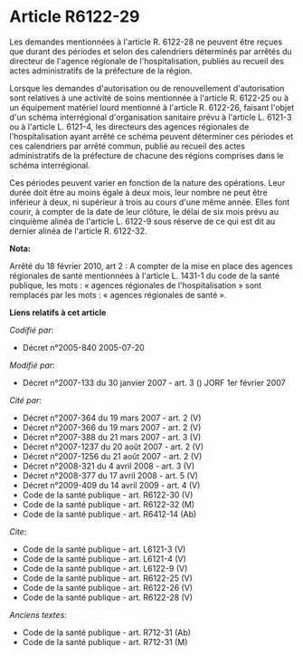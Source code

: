 # Article R6122-29

Les demandes mentionnées à l'article R. 6122-28 ne peuvent être reçues que durant des périodes et selon des calendriers
déterminés par arrêtés du directeur de l'agence régionale de l'hospitalisation, publiés au recueil des actes administratifs
de la préfecture de la région. 

Lorsque les demandes d'autorisation ou de renouvellement d'autorisation sont relatives à une activité de soins mentionnée à
l'article R. 6122-25 ou à un équipement matériel lourd mentionné à l'article R. 6122-26, faisant l'objet d'un schéma
interrégional d'organisation sanitaire prévu à l'article L. 6121-3 ou à l'article L. 6121-4, les directeurs des agences
régionales de l'hospitalisation ayant arrêté ce schéma peuvent déterminer ces périodes et ces calendriers par arrêté commun,
publié au recueil des actes administratifs de la préfecture de chacune des régions comprises dans le schéma interrégional. 

Ces périodes peuvent varier en fonction de la nature des opérations. Leur durée doit être au moins égale à deux mois, leur
nombre ne peut être inférieur à deux, ni supérieur à trois au cours d'une même année. Elles font courir, à compter de la date
de leur clôture, le délai de six mois prévu au cinquième alinéa de l'article L. 6122-9 sous réserve de ce qui est dit au
dernier alinéa de l'article R. 6122-32.

**Nota:**

Arrêté du 18 février 2010, art 2 : A compter de la mise en place des agences régionales de santé mentionnées à l'article L.
1431-1 du code de la santé publique, les mots : « agences régionales de l'hospitalisation » sont remplacés par les mots :
« agences régionales de santé ».

**Liens relatifs à cet article**

_Codifié par_:

  - Décret n°2005-840 2005-07-20

_Modifié par_:

  - Décret n°2007-133 du 30 janvier 2007 - art. 3 () JORF 1er février 2007

_Cité par_:

  - Décret n°2007-364 du 19 mars 2007 - art. 2 (V)
  - Décret n°2007-366 du 19 mars 2007 - art. 2 (V)
  - Décret n°2007-388 du 21 mars 2007 - art. 3 (V)
  - Décret n°2007-1237 du 20 août 2007 - art. 2 (V)
  - Décret n°2007-1256 du 21 août 2007 - art. 2 (V)
  - Décret n°2008-321 du 4 avril 2008 - art. 3 (V)
  - Décret n°2008-377 du 17 avril 2008 - art. 5 (V)
  - Décret n°2009-409 du 14 avril 2009 - art. 4 (V)
  - Code de la santé publique - art. R6122-30 (V)
  - Code de la santé publique - art. R6122-32 (M)
  - Code de la santé publique - art. R6412-14 (Ab)

_Cite_:

  - Code de la santé publique - art. L6121-3 (V)
  - Code de la santé publique - art. L6121-4 (V)
  - Code de la santé publique - art. L6122-9 (V)
  - Code de la santé publique - art. R6122-25 (V)
  - Code de la santé publique - art. R6122-26 (V)
  - Code de la santé publique - art. R6122-28 (V)

_Anciens textes_:

  - Code de la santé publique - art. R712-31 (Ab)
  - Code de la santé publique - art. R712-31 (M)
